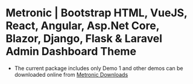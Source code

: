 # Metronic | Bootstrap HTML, VueJS, React, Angular, Asp.Net Core, Blazor, Django, Flask & Laravel Admin Dashboard Theme

- The current package includes only Demo 1 and other demos can be downloaded online from [Metronic Downloads](//devs.keenthemes.com/metronic)